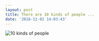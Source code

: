 ```yaml
---
layout: post
title: There are 10 kinds of people ...
date: '2018-12-02 14:03:43'
---
```


![10 kinds of people](https://res.cloudinary.com/teepublic/image/private/s--JrsXn6-E--/t_Preview/b_rgb:191919,c_limit,f_jpg,h_630,q_90,w_630/v1533226922/production/designs/2970567_0.jpg)